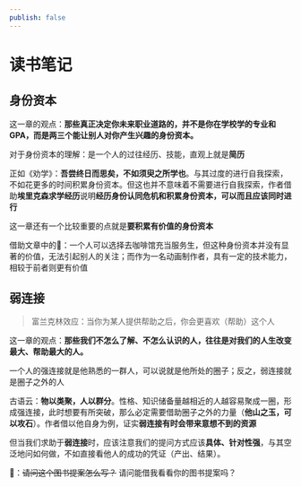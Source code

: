 ```yaml
---
publish: false
---
```

# 读书笔记

## 身份资本

这一章的观点：**那些真正决定你未来职业道路的，并不是你在学校学的专业和GPA，而是两三个能让别人对你产生兴趣的身份资本。**

对于身份资本的理解：是一个人的过往经历、技能，直观上就是**简历**

正如《劝学》：**吾尝终日而思矣，不如须臾之所学也**。与其过度的进行自我探索，不如花更多的时间积累身份资本。但这也并不意味着不需要进行自我探索，作者借助**埃里克森求学经历**说明**经历身份认同危机和积累身份资本，可以而且应该同时进行**

这一章还有一个比较重要的点就是**要积累有价值的身份资本**

借助文章中的🌰：一个人可以选择去咖啡馆充当服务生，但这种身份资本并没有显著的价值，无法引起别人的关注；而作为一名动画制作者，具有一定的技术能力，相较于前者则更有价值

## 弱连接

> 富兰克林效应：当你为某人提供帮助之后，你会更喜欢（帮助）这个人

这一章的观点：**那些我们不怎么了解、不怎么认识的人，往往是对我们的人生改变最大、帮助最大的人。**

一个人的强连接就是他熟悉的一群人，可以说就是他所处的圈子；反之，弱连接就是圈子之外的人

古语云：**物以类聚，人以群分**。性格、知识储备量越相近的人越容易聚成一圈，形成强连接，此时想要有所突破，那么必定需要借助圈子之外的力量（**他山之玉，可以攻石**）。作者借以他自身为例，证实**弱连接有时会带来意想不到的资源**

但当我们求助于**弱连接**时，应该注意我们的提问方式应该**具体、针对性强**，与其空泛地问如何做，不如直接看他人的成功的凭证（产出、结果）。

🌰：~~请问这个图书提案怎么写？~~	请问能借我看看你的图书提案吗？